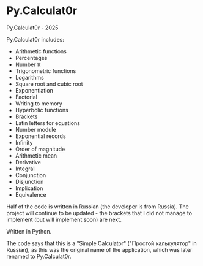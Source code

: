 # Py.Calculat0r
Py.Calculat0r - 2025

Py.Calculat0r includes:
- Arithmetic functions
- Percentages
- Number π
- Trigonometric functions
- Logarithms
- Square root and cubic root
- Exponentiation
- Factorial
- Writing to memory
- Hyperbolic functions
- Brackets
- Latin letters for equations
- Number module
- Exponential records
- Infinity
- Order of magnitude
- Arithmetic mean
- Derivative
- Integral
- Conjunction
- Disjunction
- Implication
- Equivalence

Half of the code is written in Russian (the developer is from Russia). The project will continue to be updated - the brackets that I did not manage to implement (but will implement soon) are next. 

Written in Python.

The code says that this is a "Simple Calculator" ("Простой калькулятор" in Russian), as this was the original name of the application, which was later renamed to Py.Calculat0r.




